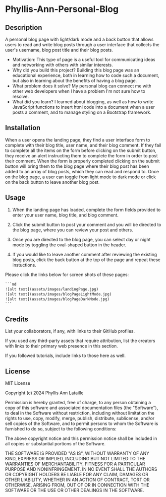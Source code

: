 # Phyllis-Ann-Personal-Blog

## Description

A personal blog page with light/dark mode and a back button that allows users to read and write blog posts through a user interface that collects the user's username, blog post title and their blog posts.

- Motivation: This type of page is a useful tool for communicating ideas and networking with others with similar interests.
- Why did you build this project? Building this blog page was an educational experience, both in learning how to code such a document, but also in learning about the benefits of having a blog page.
- What problem does it solve? My personal blog can connect me with other web developers when I have a problem I'm not sure how to resolve.
- What did you learn? I learned about blogging, as well as how to write JavaScript functions to insert html code into a document when a user posts a comment, and to manage styling on a Bootstrap framework.

## Installation

When a user opens the landing page, they find a user interface form to complete with their blog title, user name, and their blog comment. If they fail to complete all the items on the form before clicking on the submit button, they receive an alert instructing them to complete the form in order to post their comment. When the form is properly completed clicking on the submit button will bring them to the blog page where their blog post has been added to an array of blog posts, which they can read and respond to. Once on the blog page, a user can toggle from light mode to dark mode or click on the back button to leave another blog post.

## Usage

1. When the landing page has loaded, complete the form fields provided to enter your user name, blog title, and blog comment.

2. Click the submit button to post your comment and you will be directed to the blog page, where you can review your post and others.

3. Once you are directed to the blog page, you can select day or night mode by toggling the oval-shaped button in the header.

4. If you would like to leave another comment after reviewing the existing blog posts, click the back button at the top of the page and repeat these instuctions.

Please click the links below for screen shots of these pages:

    ```md
    ![alt text](assets/images/landingPage.jpg)
    ![alt text](assets/images/blogPageLightMode.jpg)
    ![alt text](assets/images/blogPageDarkMode.jpg)
    ```

## Credits

List your collaborators, if any, with links to their GitHub profiles.

If you used any third-party assets that require attribution, list the creators with links to their primary web presence in this section.

If you followed tutorials, include links to those here as well.

## License

MIT License

Copyright (c) 2024 Phyllis Ann Lataille

Permission is hereby granted, free of charge, to any person obtaining a copy
of this software and associated documentation files (the "Software"), to deal
in the Software without restriction, including without limitation the rights
to use, copy, modify, merge, publish, distribute, sublicense, and/or sell
copies of the Software, and to permit persons to whom the Software is
furnished to do so, subject to the following conditions:

The above copyright notice and this permission notice shall be included in all
copies or substantial portions of the Software.

THE SOFTWARE IS PROVIDED "AS IS", WITHOUT WARRANTY OF ANY KIND, EXPRESS OR
IMPLIED, INCLUDING BUT NOT LIMITED TO THE WARRANTIES OF MERCHANTABILITY,
FITNESS FOR A PARTICULAR PURPOSE AND NONINFRINGEMENT. IN NO EVENT SHALL THE
AUTHORS OR COPYRIGHT HOLDERS BE LIABLE FOR ANY CLAIM, DAMAGES OR OTHER
LIABILITY, WHETHER IN AN ACTION OF CONTRACT, TORT OR OTHERWISE, ARISING FROM,
OUT OF OR IN CONNECTION WITH THE SOFTWARE OR THE USE OR OTHER DEALINGS IN THE
SOFTWARE.
